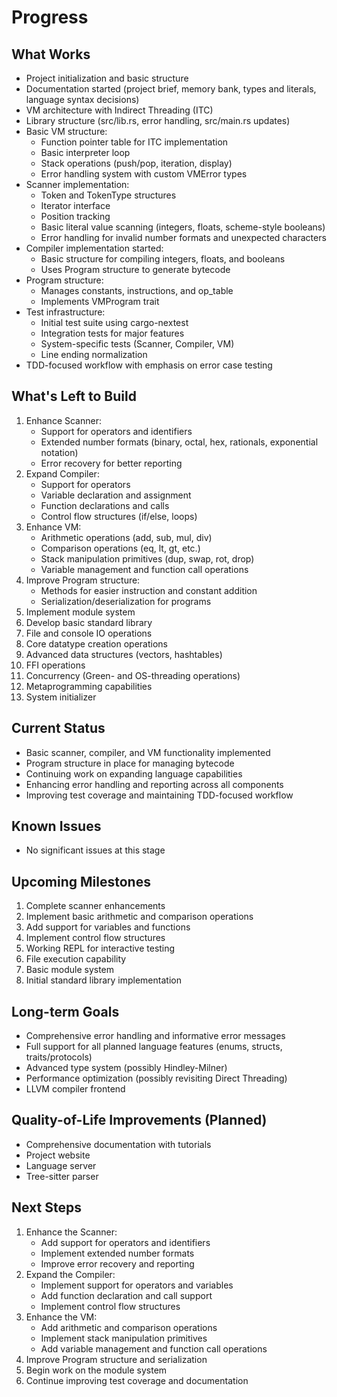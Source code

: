 # Progress

## What Works
- Project initialization and basic structure
- Documentation started (project brief, memory bank, types and literals, language syntax decisions)
- VM architecture with Indirect Threading (ITC)
- Library structure (src/lib.rs, error handling, src/main.rs updates)
- Basic VM structure:
  - Function pointer table for ITC implementation
  - Basic interpreter loop
  - Stack operations (push/pop, iteration, display)
  - Error handling system with custom VMError types
- Scanner implementation:
  - Token and TokenType structures
  - Iterator interface
  - Position tracking
  - Basic literal value scanning (integers, floats, scheme-style booleans)
  - Error handling for invalid number formats and unexpected characters
- Compiler implementation started:
  - Basic structure for compiling integers, floats, and booleans
  - Uses Program structure to generate bytecode
- Program structure:
  - Manages constants, instructions, and op_table
  - Implements VMProgram trait
- Test infrastructure:
  - Initial test suite using cargo-nextest
  - Integration tests for major features
  - System-specific tests (Scanner, Compiler, VM)
  - Line ending normalization
- TDD-focused workflow with emphasis on error case testing

## What's Left to Build
1. Enhance Scanner:
   - Support for operators and identifiers
   - Extended number formats (binary, octal, hex, rationals, exponential notation)
   - Error recovery for better reporting
2. Expand Compiler:
   - Support for operators
   - Variable declaration and assignment
   - Function declarations and calls
   - Control flow structures (if/else, loops)
3. Enhance VM:
   - Arithmetic operations (add, sub, mul, div)
   - Comparison operations (eq, lt, gt, etc.)
   - Stack manipulation primitives (dup, swap, rot, drop)
   - Variable management and function call operations
4. Improve Program structure:
   - Methods for easier instruction and constant addition
   - Serialization/deserialization for programs
5. Implement module system
6. Develop basic standard library
7. File and console IO operations
8. Core datatype creation operations
9. Advanced data structures (vectors, hashtables)
10. FFI operations
11. Concurrency (Green- and OS-threading operations)
12. Metaprogramming capabilities
13. System initializer

## Current Status
- Basic scanner, compiler, and VM functionality implemented
- Program structure in place for managing bytecode
- Continuing work on expanding language capabilities
- Enhancing error handling and reporting across all components
- Improving test coverage and maintaining TDD-focused workflow

## Known Issues
- No significant issues at this stage

## Upcoming Milestones
1. Complete scanner enhancements
2. Implement basic arithmetic and comparison operations
3. Add support for variables and functions
4. Implement control flow structures
5. Working REPL for interactive testing
6. File execution capability
7. Basic module system
8. Initial standard library implementation

## Long-term Goals
- Comprehensive error handling and informative error messages
- Full support for all planned language features (enums, structs, traits/protocols)
- Advanced type system (possibly Hindley-Milner)
- Performance optimization (possibly revisiting Direct Threading)
- LLVM compiler frontend

## Quality-of-Life Improvements (Planned)
- Comprehensive documentation with tutorials
- Project website
- Language server
- Tree-sitter parser

## Next Steps
1. Enhance the Scanner:
   - Add support for operators and identifiers
   - Implement extended number formats
   - Improve error recovery and reporting
2. Expand the Compiler:
   - Implement support for operators and variables
   - Add function declaration and call support
   - Implement control flow structures
3. Enhance the VM:
   - Add arithmetic and comparison operations
   - Implement stack manipulation primitives
   - Add variable management and function call operations
4. Improve Program structure and serialization
5. Begin work on the module system
6. Continue improving test coverage and documentation
